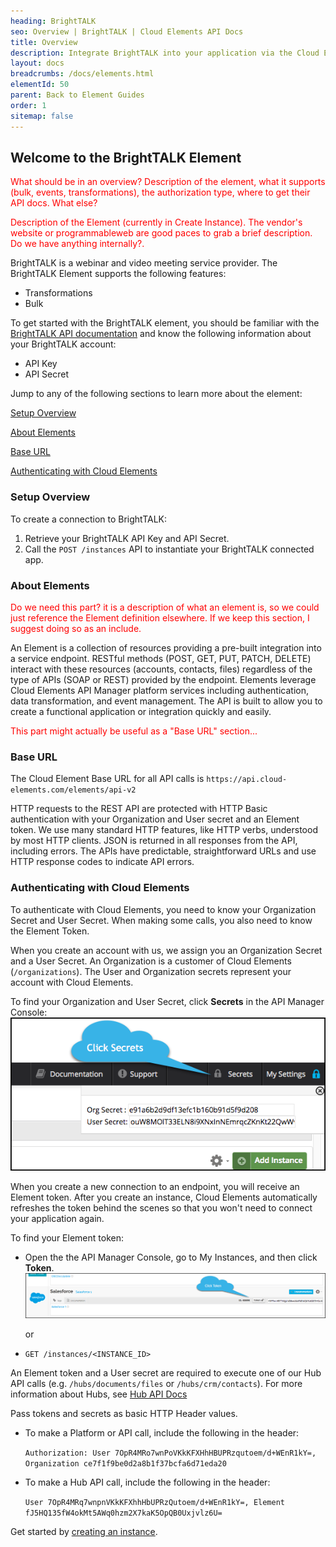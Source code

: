 ```yaml
---
heading: BrightTALK
seo: Overview | BrightTALK | Cloud Elements API Docs
title: Overview
description: Integrate BrightTALK into your application via the Cloud Elements APIs.
layout: docs
breadcrumbs: /docs/elements.html
elementId: 50
parent: Back to Element Guides
order: 1
sitemap: false
---
```


## Welcome to the BrightTALK Element

<span style="color:red">What should be in an overview? Description of the element, what it supports (bulk, events, transformations), the authorization type, where to get their API docs. What else?</span>

<span style="color:red">Description of the Element (currently in Create Instance). The vendor's website or programmableweb are good paces to grab a brief description. Do we have anything internally?. </span>

BrightTALK is a webinar and video meeting service provider. The BrightTALK Element supports the following features:

 * Transformations
 * Bulk

 To get started with the BrightTALK element, you should be familiar with the [BrightTALK API documentation](https://developer.brighttalk.com/docs/) and know the following information about your BrightTALK account:

 * API Key
 * API Secret

 Jump to any of the following sections to learn more about the element:

 [Setup Overview](#setup-overview)

 [About Elements](#about-elements)

 [Base URL](#base-url)

 [Authenticating with Cloud Elements](#authenticating-with-cloud-elements)



### Setup Overview

To create a connection to BrightTALK:

1. Retrieve your BrightTALK API Key and API Secret.
2. Call the `POST /instances` API to instantiate your BrightTALK connected app.

### About Elements

<span style="color:red">Do we need this part? it is a description of what an element is, so we could just reference the Element definition elsewhere. If we keep this section, I suggest doing so as an include.</span>

An Element is a collection of resources providing a pre-built integration into a service endpoint. RESTful methods (POST, GET, PUT, PATCH, DELETE) interact with these resources (accounts, contacts, files) regardless of the type of APIs (SOAP or REST) provided by the endpoint. Elements leverage Cloud Elements API Manager platform services including authentication, data transformation, and event management.  The API is built to allow you to create a functional application or integration quickly and easily.

<span style="color:red">This part might actually be useful as a "Base URL" section...</span>

### Base URL

The Cloud Element Base URL for all API calls is `https://api.cloud-elements.com/elements/api-v2`

HTTP requests to the REST API are protected with HTTP Basic authentication with your Organization and User secret and an Element token. We use many standard HTTP features, like HTTP verbs, understood by most HTTP clients. JSON is returned in all responses from the API, including errors. The APIs have predictable, straightforward URLs and use HTTP response codes to indicate API errors.

### Authenticating with Cloud Elements

To authenticate with Cloud Elements, you need to know your Organization Secret and User Secret. When making some calls, you also need to know the Element Token.

When you create an account with us, we assign you an Organization Secret and a User Secret. An Organization is a customer of Cloud Elements (`/organizations`). The User and Organization secrets represent your account with Cloud Elements.

To find your Organization and User Secret, click __Secrets__ in the API Manager Console:
![Secrets](../img/Org-User-Secret.png)

When you create a new connection to an endpoint, you will receive an Element token. After you create an instance, Cloud Elements automatically refreshes the token behind the scenes so that you won't need to connect your application again.

To find your Element token:

* Open the the API Manager Console, go to My Instances, and then click __Token__.
    ![Instance Token](../img/Instance-Token.png)

    or

* `GET /instances/<INSTANCE_ID>`

An Element token and a User secret are required to execute one of our Hub API calls (e.g. `/hubs/documents/files` or `/hubs/crm/contacts`). For more information about Hubs, see [Hub API Docs](../../hubs/hub-docs)

Pass tokens and secrets as basic HTTP Header values.

* To make a Platform or API call, include the following in the header:

    `Authorization: User 7OpR4MRo7wnPoVKkKFXHhHBUPRzqutoem/d+WEnR1kY=, Organization ce7f1f9be0d2a8b1f37bcfa6d71eda20`

* To make a Hub API call, include the following in the header:

    `User 7OpR4MRq7wnpnVKkKFXhhHbUPRzQutoem/d+WEnR1kY=, Element fJ5HQ135fW4okMt5AWq0hzm2X7kaK5OpQB0Uxjvlz6U=`



Get started by [creating an instance](BrightTALK-crm-create-instance.html).
